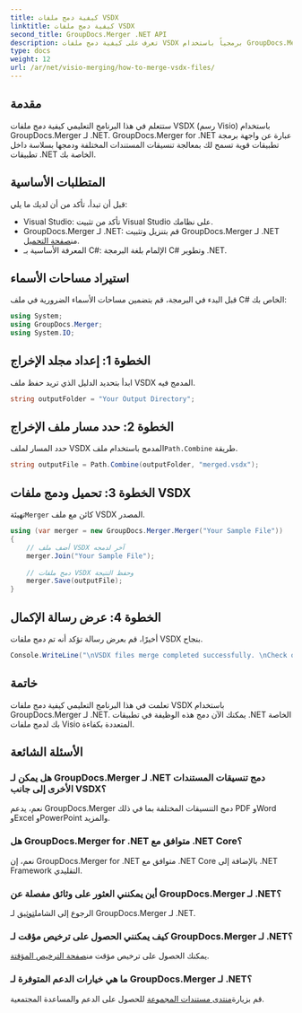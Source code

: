 ```yaml
---
title: كيفية دمج ملفات VSDX
linktitle: كيفية دمج ملفات VSDX
second_title: GroupDocs.Merger .NET API
description: تعرف على كيفية دمج ملفات VSDX برمجياً باستخدام GroupDocs.Merger لـ .NET. يوفر هذا البرنامج التعليمي إرشادات خطوة بخطوة مع نماذج التعليمات البرمجية.
type: docs
weight: 12
url: /ar/net/visio-merging/how-to-merge-vsdx-files/
---
```

## مقدمة
ستتعلم في هذا البرنامج التعليمي كيفية دمج ملفات VSDX (رسم Visio) باستخدام GroupDocs.Merger لـ .NET. GroupDocs.Merger for .NET عبارة عن واجهة برمجة تطبيقات قوية تسمح لك بمعالجة تنسيقات المستندات المختلفة ودمجها بسلاسة داخل تطبيقات .NET الخاصة بك.
## المتطلبات الأساسية
قبل أن تبدأ، تأكد من أن لديك ما يلي:
- Visual Studio: تأكد من تثبيت Visual Studio على نظامك.
-  GroupDocs.Merger لـ .NET: قم بتنزيل وتثبيت GroupDocs.Merger لـ .NET من[صفحة التحميل](https://releases.groupdocs.com/merger/net/).
- المعرفة الأساسية بـ C#: الإلمام بلغة البرمجة C# وتطوير .NET.

## استيراد مساحات الأسماء
قبل البدء في البرمجة، قم بتضمين مساحات الأسماء الضرورية في ملف C# الخاص بك:
```csharp
using System; 
using GroupDocs.Merger;
using System.IO;
```
## الخطوة 1: إعداد مجلد الإخراج
ابدأ بتحديد الدليل الذي تريد حفظ ملف VSDX المدمج فيه.
```csharp
string outputFolder = "Your Output Directory";
```
## الخطوة 2: حدد مسار ملف الإخراج
 حدد المسار لملف VSDX المدمج باستخدام ملف`Path.Combine` طريقة.
```csharp
string outputFile = Path.Combine(outputFolder, "merged.vsdx");
```
## الخطوة 3: تحميل ودمج ملفات VSDX
 تهيئة`Merger` كائن مع ملف VSDX المصدر.
```csharp
using (var merger = new GroupDocs.Merger.Merger("Your Sample File"))
{
    // أضف ملف VSDX آخر لدمجه
    merger.Join("Your Sample File");
    
    // دمج ملفات VSDX وحفظ النتيجة
    merger.Save(outputFile);
}
```
## الخطوة 4: عرض رسالة الإكمال
أخيرًا، قم بعرض رسالة تؤكد أنه تم دمج ملفات VSDX بنجاح.
```csharp
Console.WriteLine("\nVSDX files merge completed successfully. \nCheck output in {0}", outputFolder);
```

## خاتمة
تعلمت في هذا البرنامج التعليمي كيفية دمج ملفات VSDX باستخدام GroupDocs.Merger لـ .NET. يمكنك الآن دمج هذه الوظيفة في تطبيقات .NET الخاصة بك لدمج ملفات Visio المتعددة بكفاءة.

## الأسئلة الشائعة
### هل يمكن لـ GroupDocs.Merger لـ .NET دمج تنسيقات المستندات الأخرى إلى جانب VSDX؟
نعم، يدعم GroupDocs.Merger دمج التنسيقات المختلفة بما في ذلك PDF وWord وExcel وPowerPoint والمزيد.
### هل GroupDocs.Merger for .NET متوافق مع .NET Core؟
نعم، إن GroupDocs.Merger for .NET متوافق مع .NET Core بالإضافة إلى .NET Framework التقليدي.
### أين يمكنني العثور على وثائق مفصلة عن GroupDocs.Merger لـ .NET؟
 الرجوع إلى الشامل[توثيق](https://reference.groupdocs.com/merger/net/) لـ GroupDocs.Merger لـ .NET.
### كيف يمكنني الحصول على ترخيص مؤقت لـ GroupDocs.Merger لـ .NET؟
 يمكنك الحصول على ترخيص مؤقت من[صفحة الترخيص المؤقتة](https://purchase.groupdocs.com/temporary-license/).
### ما هي خيارات الدعم المتوفرة لـ GroupDocs.Merger لـ .NET؟
 قم بزيارة[منتدى مستندات المجموعة](https://forum.groupdocs.com/c/merger/32) للحصول على الدعم والمساعدة المجتمعية.